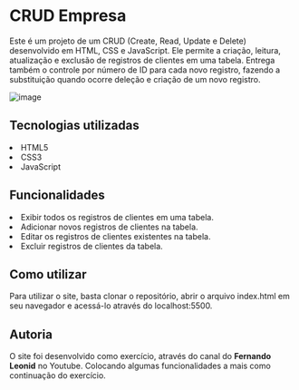 <h1>CRUD Empresa</h1>

  Este é um projeto de um CRUD (Create, Read, Update e Delete) desenvolvido em HTML, CSS e JavaScript. 
Ele permite a criação, leitura, atualização e exclusão de registros de clientes em uma tabela.
Entrega também o controle por número de ID para cada novo registro, fazendo a substituição quando ocorre deleção e criação de um novo registro.

![image](https://user-images.githubusercontent.com/125101340/236071964-2c9ab0f3-6adb-43de-a941-748d3d2d9674.png)

<h2>Tecnologias utilizadas</h2>
<li>HTML5</li>
<li>CSS3</li>
<li>JavaScript</li>

<h2>Funcionalidades</h2>
<li>Exibir todos os registros de clientes em uma tabela.</li>
<li>Adicionar novos registros de clientes na tabela.</li>
<li>Editar os registros de clientes existentes na tabela.</li>
<li>Excluir registros de clientes da tabela.</li>

<h2>Como utilizar</h2>
Para utilizar o site, basta clonar o repositório, abrir o arquivo index.html em seu navegador e acessá-lo através do localhost:5500.

<h2>Autoria</h2>
O site foi desenvolvido como exercício, através do canal do <b>Fernando Leonid</b> no Youtube. 
Colocando algumas funcionalidades a mais como continuação do exercício.
